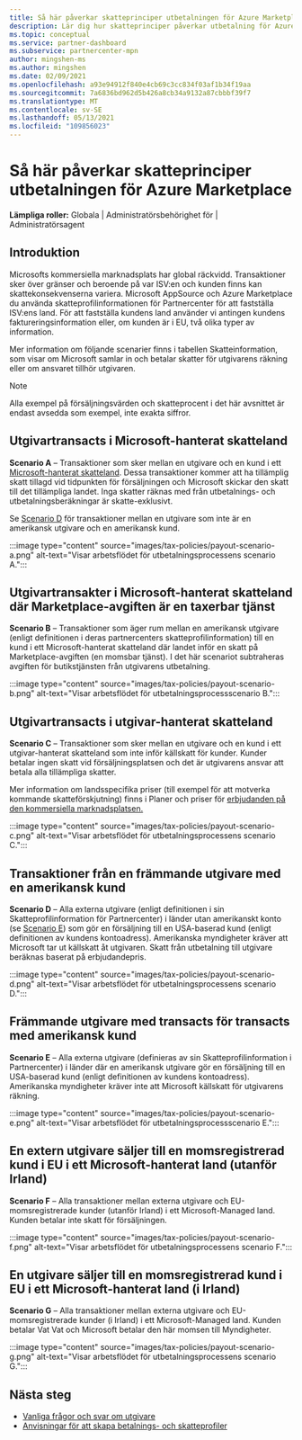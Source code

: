 ```yaml
---
title: Så här påverkar skatteprinciper utbetalningen för Azure Marketplace
description: Lär dig hur skatteprinciper påverkar utbetalning för Azure Marketplace.
ms.topic: conceptual
ms.service: partner-dashboard
ms.subservice: partnercenter-mpn
author: mingshen-ms
ms.author: mingshen
ms.date: 02/09/2021
ms.openlocfilehash: a93e94912f840e4cb69c3cc834f03af1b34f19aa
ms.sourcegitcommit: 7a6836bd962d5b426a8cb34a9132a87cbbbf39f7
ms.translationtype: MT
ms.contentlocale: sv-SE
ms.lasthandoff: 05/13/2021
ms.locfileid: "109856023"
---
```

# <a name="how-tax-policies-affect-payout-for-azure-marketplace"></a>Så här påverkar skatteprinciper utbetalningen för Azure Marketplace

**Lämpliga roller:** Globala | Administratörsbehörighet för | Administratörsagent

## <a name="introduction"></a>Introduktion

Microsofts kommersiella marknadsplats har global räckvidd. Transaktioner sker över gränser och beroende på var ISV:en och kunden finns kan skattekonsekvenserna variera. Microsoft AppSource och Azure Marketplace du använda skatteprofilinformationen för Partnercenter för att fastställa ISV:ens land. För att fastställa kundens land använder vi antingen kundens faktureringsinformation eller, om kunden är i EU, två olika typer av information.

Mer information om följande scenarier [](tax-details-marketplace.md) finns i tabellen Skatteinformation, som visar om Microsoft samlar in och betalar skatter för utgivarens räkning eller om ansvaret tillhör utgivaren.

> [!NOTE]
> Alla exempel på försäljningsvärden och skatteprocent i det här avsnittet är endast avsedda som exempel, inte exakta siffror.

## <a name="publisher-transacts-in-microsoft-managed-tax-country"></a>Utgivartransacts i Microsoft-hanterat skatteland

**Scenario A** – Transaktioner som sker mellan en utgivare och en kund i ett [Microsoft-hanterat skatteland](tax-details-marketplace.md#microsoft-managed-countries). Dessa transaktioner kommer att ha tillämplig skatt tillagd vid tidpunkten för försäljningen och Microsoft skickar den skatt till det tillämpliga landet. Inga skatter räknas med från utbetalnings- och utbetalningsberäkningar är skatte-exklusivt.

Se [Scenario D](#foreign-publisher-transacts-with-us-customer) för transaktioner mellan en utgivare som inte är en amerikansk utgivare och en amerikansk kund.

:::image type="content" source="images/tax-policies/payout-scenario-a.png" alt-text="Visar arbetsflödet för utbetalningsprocessens scenario A.":::

## <a name="publisher-transacts-in-microsoft-managed-tax-country-where-marketplace-fee-is-taxable-service"></a>Utgivartransakter i Microsoft-hanterat skatteland där Marketplace-avgiften är en taxerbar tjänst

**Scenario B** – Transaktioner som äger rum mellan en amerikansk utgivare (enligt definitionen i deras partnercenters skatteprofilinformation) till en kund i ett Microsoft-hanterat skatteland där landet inför en skatt på Marketplace-avgiften (en momsbar tjänst). I det här scenariot subtraheras avgiften för butikstjänsten från utgivarens utbetalning.

:::image type="content" source="images/tax-policies/payout-scenario-b.png" alt-text="Visar arbetsflödet för utbetalningsprocessscenario B.":::

## <a name="publisher-transacts-in-publisher-managed-tax-country"></a>Utgivartransacts i utgivar-hanterat skatteland

**Scenario C** – Transaktioner som sker mellan en utgivare och en kund i ett utgivar-hanterat skatteland som inte inför källskatt för kunder. Kunder betalar ingen skatt vid försäljningsplatsen och det är utgivarens ansvar att betala alla tillämpliga skatter.

Mer information om landsspecifika priser (till exempel för att motverka kommande skatteförskjutning) finns i Planer och priser för [erbjudanden på den kommersiella marknadsplatsen.](/azure/marketplace/plans-pricing#custom-prices)

:::image type="content" source="images/tax-policies/payout-scenario-c.png" alt-text="Visar arbetsflödet för utbetalningsprocessens scenario C.":::

## <a name="foreign-publisher-transacts-with-us-customer"></a>Transaktioner från en främmande utgivare med en amerikansk kund

**Scenario D** – Alla externa utgivare (enligt definitionen i sin Skatteprofilinformation för Partnercenter) i länder utan amerikanskt konto (se [Scenario E](#foreign-publisher-with-a-treaty-transacts-with-us-customer)) som gör en försäljning till en USA-baserad kund (enligt definitionen av kundens kontoadress). Amerikanska myndigheter kräver att Microsoft tar ut källskatt åt utgivaren. Skatt från utbetalning till utgivare beräknas baserat på erbjudandepris.

:::image type="content" source="images/tax-policies/payout-scenario-d.png" alt-text="Visar arbetsflödet för utbetalningsprocessens scenario D.":::

## <a name="foreign-publisher-with-a-treaty-transacts-with-us-customer"></a>Främmande utgivare med transacts för transacts med amerikansk kund

**Scenario E** – Alla externa utgivare (definieras av sin Skatteprofilinformation i Partnercenter) i länder där en amerikansk utgivare gör en försäljning till en USA-baserad kund (enligt definitionen av kundens kontoadress). Amerikanska myndigheter kräver inte att Microsoft källskatt för utgivarens räkning.

:::image type="content" source="images/tax-policies/payout-scenario-e.png" alt-text="Visar arbetsflödet för utbetalningsprocessscenario E.":::

## <a name="foreign-publisher-sells-to-an-eu-vat-registered-customer-in-a-microsoft-managed-country-outside-ireland"></a>En extern utgivare säljer till en momsregistrerad kund i EU i ett Microsoft-hanterat land (utanför Irland)

**Scenario F** – Alla transaktioner mellan externa utgivare och EU-momsregistrerade kunder (utanför Irland) i ett Microsoft-Managed land. Kunden betalar inte skatt för försäljningen.

:::image type="content" source="images/tax-policies/payout-scenario-f.png" alt-text="Visar arbetsflödet för utbetalningsprocessens scenario F.":::

## <a name="foreign-publisher-sells-to-an-eu-vat-registered-customer-in-a-microsoft-managed-country-in-ireland"></a>En utgivare säljer till en momsregistrerad kund i EU i ett Microsoft-hanterat land (i Irland)

**Scenario G** – Alla transaktioner mellan externa utgivare och EU-momsregistrerade kunder (i Irland) i ett Microsoft-Managed land. Kunden betalar Vat Vat och Microsoft betalar den här momsen till Myndigheter.

:::image type="content" source="images/tax-policies/payout-scenario-g.png" alt-text="Visar arbetsflödet för utbetalningsprocessens scenario G.":::

## <a name="next-steps"></a>Nästa steg

- [Vanliga frågor och svar om utgivare](/azure/marketplace/marketplace-faq-publisher-guide)
- [Anvisningar för att skapa betalnings- och skatteprofiler](./set-up-your-payout-account.md?context=%2fazure%2fmarketplace%2fcontext%2fcontext#create-a-payment-profile)